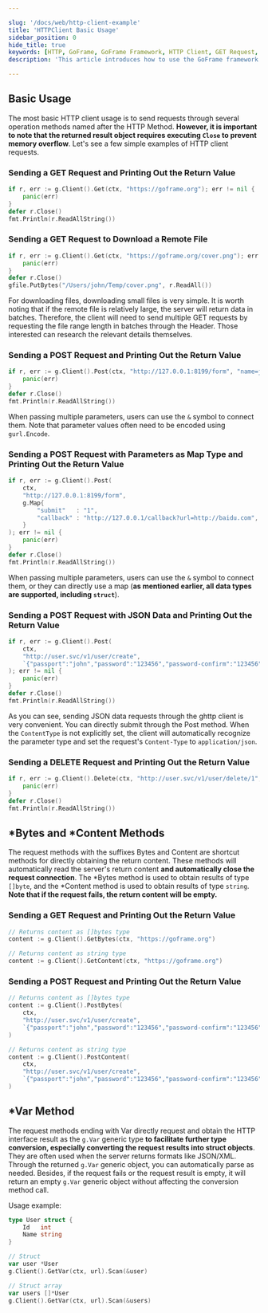 ```yaml
---

slug: '/docs/web/http-client-example'
title: 'HTTPClient Basic Usage'
sidebar_position: 0
hide_title: true
keywords: [HTTP, GoFrame, GoFrame Framework, HTTP Client, GET Request, POST Request, JSON Data, DELETE Request, ghttp Client, Network Request]
description: 'This article introduces how to use the GoFrame framework to send GET, POST, and DELETE requests through basic HTTP client operations and handle the return values. It also discusses how to send JSON data using the POST method, use multiple parameters, and use map-type parameters for requests. Additionally, it provides a brief introduction to the *Bytes, *Content, and *Var methods to help developers conveniently handle HTTP requests and response content.'

---
```


## Basic Usage

The most basic HTTP client usage is to send requests through several operation methods named after the HTTP Method. **However, it is important to note that the returned result object requires executing `Close` to prevent memory overflow**. Let's see a few simple examples of HTTP client requests.

### Sending a GET Request and Printing Out the Return Value

```go
if r, err := g.Client().Get(ctx, "https://goframe.org"); err != nil {
    panic(err)
}
defer r.Close()
fmt.Println(r.ReadAllString())
```

### Sending a GET Request to Download a Remote File

```go
if r, err := g.Client().Get(ctx, "https://goframe.org/cover.png"); err != nil {
    panic(err)
}
defer r.Close()
gfile.PutBytes("/Users/john/Temp/cover.png", r.ReadAll())
```

For downloading files, downloading small files is very simple. It is worth noting that if the remote file is relatively large, the server will return data in batches. Therefore, the client will need to send multiple GET requests by requesting the file range length in batches through the Header. Those interested can research the relevant details themselves.

### Sending a POST Request and Printing Out the Return Value

```go
if r, err := g.Client().Post(ctx, "http://127.0.0.1:8199/form", "name=john&age=18"); err != nil {
    panic(err)
}
defer r.Close()
fmt.Println(r.ReadAllString())
```

When passing multiple parameters, users can use the `&` symbol to connect them. Note that parameter values often need to be encoded using `gurl.Encode`.

### Sending a POST Request with Parameters as Map Type and Printing Out the Return Value

```go
if r, err := g.Client().Post(
    ctx,
    "http://127.0.0.1:8199/form",
    g.Map{
        "submit"   : "1",
        "callback" : "http://127.0.0.1/callback?url=http://baidu.com",
    }
); err != nil {
    panic(err)
}
defer r.Close()
fmt.Println(r.ReadAllString())
```

When passing multiple parameters, users can use the `&` symbol to connect them, or they can directly use a map (**as mentioned earlier, all data types are supported, including `struct`**).

### Sending a POST Request with JSON Data and Printing Out the Return Value

```go
if r, err := g.Client().Post(
    ctx,
    "http://user.svc/v1/user/create",
    `{"passport":"john","password":"123456","password-confirm":"123456"}`,
); err != nil {
    panic(err)
}
defer r.Close()
fmt.Println(r.ReadAllString())
```

As you can see, sending JSON data requests through the ghttp client is very convenient. You can directly submit through the Post method. When the `ContentType` is not explicitly set, the client will automatically recognize the parameter type and set the request's `Content-Type` to `application/json`.

### Sending a DELETE Request and Printing Out the Return Value

```go
if r, err := g.Client().Delete(ctx, "http://user.svc/v1/user/delete/1", "10000"); err != nil {
    panic(err)
}
defer r.Close()
fmt.Println(r.ReadAllString())
```

## *Bytes and *Content Methods

The request methods with the suffixes Bytes and Content are shortcut methods for directly obtaining the return content. These methods will automatically read the server's return content **and automatically close the request connection**. The *Bytes method is used to obtain results of type `[]byte`, and the *Content method is used to obtain results of type `string`. **Note that if the request fails, the return content will be empty.**

### Sending a GET Request and Printing Out the Return Value

```go
// Returns content as []bytes type
content := g.Client().GetBytes(ctx, "https://goframe.org")
```

```go
// Returns content as string type
content := g.Client().GetContent(ctx, "https://goframe.org")
```

### Sending a POST Request and Printing Out the Return Value

```go
// Returns content as []bytes type
content := g.Client().PostBytes(
    ctx,
    "http://user.svc/v1/user/create",
    `{"passport":"john","password":"123456","password-confirm":"123456"}`,
)
```

```go
// Returns content as string type
content := g.Client().PostContent(
    ctx,
    "http://user.svc/v1/user/create",
    `{"passport":"john","password":"123456","password-confirm":"123456"}`,
)
```

## *Var Method

The request methods ending with Var directly request and obtain the HTTP interface result as the `g.Var` generic type **to facilitate further type conversion, especially converting the request results into struct objects**. They are often used when the server returns formats like JSON/XML. Through the returned `g.Var` generic object, you can automatically parse as needed. Besides, if the request fails or the request result is empty, it will return an empty `g.Var` generic object without affecting the conversion method call.

Usage example:

```go
type User struct {
    Id   int
    Name string
}
```

```go
// Struct
var user *User
g.Client().GetVar(ctx, url).Scan(&user)
```

```go
// Struct array
var users []*User
g.Client().GetVar(ctx, url).Scan(&users)
```